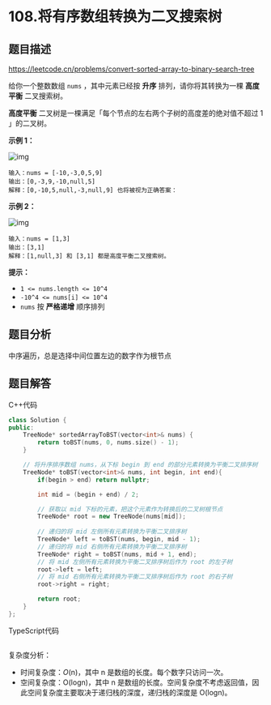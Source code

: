 # 108.将有序数组转换为二叉搜索树

## 题目描述 

https://leetcode.cn/problems/convert-sorted-array-to-binary-search-tree

给你一个整数数组 `nums` ，其中元素已经按 **升序** 排列，请你将其转换为一棵 **高度平衡** 二叉搜索树。

**高度平衡** 二叉树是一棵满足「每个节点的左右两个子树的高度差的绝对值不超过 1 」的二叉树。

 

**示例 1：**

![img](https://assets.leetcode.com/uploads/2021/02/18/btree1.jpg)

```
输入：nums = [-10,-3,0,5,9]
输出：[0,-3,9,-10,null,5]
解释：[0,-10,5,null,-3,null,9] 也将被视为正确答案：
```

**示例 2：**

![img](https://assets.leetcode.com/uploads/2021/02/18/btree.jpg)

```
输入：nums = [1,3]
输出：[3,1]
解释：[1,null,3] 和 [3,1] 都是高度平衡二叉搜索树。
```

**提示：**

- `1 <= nums.length <= 10^4`
- `-10^4 <= nums[i] <= 10^4`
- `nums` 按 **严格递增** 顺序排列



## 题目分析

中序遍历，总是选择中间位置左边的数字作为根节点

## 题目解答

C++代码

```c++
class Solution {
public:
    TreeNode* sortedArrayToBST(vector<int>& nums) {
        return toBST(nums, 0, nums.size() - 1);
    }

    // 将升序排序数组 nums，从下标 begin 到 end 的部分元素转换为平衡二叉排序树
    TreeNode* toBST(vector<int>& nums, int begin, int end){
        if(begin > end) return nullptr;

        int mid = (begin + end) / 2;

        // 获取以 mid 下标的元素，把这个元素作为转换后的二叉树根节点
        TreeNode* root = new TreeNode(nums[mid]);
        
        // 递归的将 mid 左侧所有元素转换为平衡二叉排序树
        TreeNode* left = toBST(nums, begin, mid - 1);
        // 递归的将 mid 右侧所有元素转换为平衡二叉排序树
        TreeNode* right = toBST(nums, mid + 1, end);
        // 将 mid 左侧所有元素转换为平衡二叉排序树后作为 root 的左子树
        root->left = left;
        // 将 mid 右侧所有元素转换为平衡二叉排序树后作为 root 的右子树
        root->right = right;

        return root;
    }
};
```

TypeScript代码

```typescript

```

复杂度分析：

* 时间复杂度：*O*(n)，其中 n 是数组的长度。每个数字只访问一次。
* 空间复杂度：O(logn)，其中 n 是数组的长度。空间复杂度不考虑返回值，因此空间复杂度主要取决于递归栈的深度，递归栈的深度是 O(log⁡n)。

